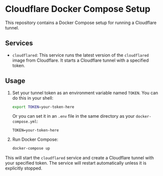 # Cloudflare Docker Compose Setup

This repository contains a Docker Compose setup for running a Cloudflare tunnel.

## Services

- `cloudflared`: This service runs the latest version of the `cloudflared` image from Cloudflare. It starts a Cloudflare tunnel with a specified token.

## Usage

1. Set your tunnel token as an environment variable named `TOKEN`. You can do this in your shell:

    ```bash
    export TOKEN=your-token-here
    ```

    Or you can set it in an `.env` file in the same directory as your `docker-compose.yml`:

    ```env
    TOKEN=your-token-here
    ```

2. Run Docker Compose:

    ```bash
    docker-compose up
    ```

This will start the `cloudflared` service and create a Cloudflare tunnel with your specified token. The service will restart automatically unless it is explicitly stopped.